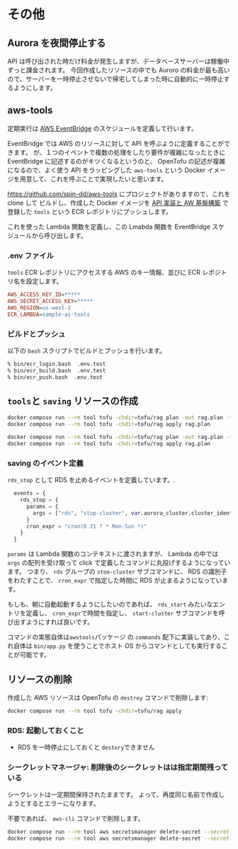 # その他

## Aurora を夜間停止する

API は呼び出された時だけ料金が発生しますが、データベースサーバーは稼働中ずっと課金されます。
今回作成したリソースの中でも Auroro の料金が最も高いので、サーバーを一時停止させないで帰宅してしまった時に自動的に一時停止するようにします。

## aws-tools

定期実行は [AWS EventBridge](https://aws.amazon.com/jp/eventbridge/) のスケジュールを定義して行います。

EventBridge では AWS のリソースに対して API を呼ぶように定義することができます。
が、１つのイベントで複数の処理をしたり要件が複雑になったときに EventBridge に記述するのがキツくなるというのと、
OpenTofu の記述が複雑になるので、よく使う API をラッピングした `aws-tools` という Docker イメージを用意して、これを呼ぶことで実現したいと思います。

https://github.com/spin-dd/aws-tools にプロジェクトがありますので、これを clone して ビルドし、作成した Docker イメージを [API 実装と AW 基盤構築](06.aws_api.md) で登録した `tools` という ECR レポジトリにプッシュします。

これを使った Lambda 関数を定義し、この Lmabda 関数を EventBridge スケジュールから呼び出します。

### .env ファイル

`tools` ECR レポジトリにアクセスする AWS のキー情報、並びに ECR レポジトリ名を設定します。

```ini
AWS_ACCESS_KEY_ID=*****
AWS_SECRET_ACCESS_KEY=*****
AWS_REGION=us-west-2
ECR_LAMBDA=sample-ai-tools
```

### ビルドとプッシュ

以下の `bash` スクリプトでビルドとプッシュを行います。

```bash
% bin/ecr_login.bash  .env.test
% bin/ecr_build.bash  .env.test
% bin/ecr_push.bash  .env.test
```

## `tools`と `saving` リソースの作成

```bash
docker compose run --rm tool tofu -chdir=tofu/rag plan -out rag.plan -target=module.tools
docker compose run --rm tool tofu -chdir=tofu/rag apply rag.plan
```

```bash
docker compose run --rm tool tofu -chdir=tofu/rag plan -out rag.plan -target=module.saving
docker compose run --rm tool tofu -chdir=tofu/rag apply rag.plan
```

### saving のイベント定義

`rds_stop` として RDS を止めるイベントを定義しています。.

```tf
  events = {
    rds_stop = {
      params = {
        args = ["rds", "stop-cluster", var.aurora_cluster.cluster_identifier]
      }
      cron_expr = "cron(0 21 ? * Mon-Sun *)"
    }
  }
```

`params` は Lambda 関数のコンテキストに渡されますが、 Lambda の中では`args` の配列を受け取って click で定義したコマンドに丸投げするようになっています。
つまり、 `rds` グループの `stoo-cluster` サブコマンドに、 RDS の識別子をわたすことで、 `cron_expr` で指定した時間に RDS が止まるようになっています。

もしも、朝に自動起動するようにしたいのであれば、 `rds_start` みたいなエントリを定義し、 `cron_expr`で時間を指定し、 `start-cluster` サブコマンドを呼び出すようにすれば良いです。

コマンドの実態自体は`awstools`パッケージ の `commands` 配下に実装してあり、これ自体は `bin/app.py` を使うことでホスト OS からコマンドとしても実行することが可能です。

## リソースの削除

作成した AWS リソースは OpenTofu の `destroy` コマンドで削除します:

```bash
docker compose run --rm tool tofu -chdir=tofu/rag apply
```

### RDS: 起動しておくこと

- RDS を一時停止にしておくと `destory`できません

### シークレットマネージャ: 削除後のシークレットはは指定期間残っている

シークレットは一定期間保持されたままです。
よって、再度同じ名前で作成しようとするとエラーになります。

不要であれば、 `aws-cli` コマンドで削除します。

```bash
docker compose run --rm tool aws secretsmanager delete-secret --secret-id sample-ai-secrete-aurora-user --force-delete-without-recovery --region us-west-2
docker compose run --rm tool aws secretsmanager delete-secret --secret-id sample-ai-secrete-aurora-master_user --force-delete-without-recovery --region us-west-2
```
